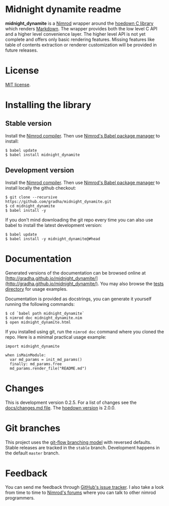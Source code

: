 Midnight dynamite readme
========================

**midnight_dynamite** is a [Nimrod](http://nimrod-lang.org) wrapper around the
[hoedown C library](https://github.com/hoedown/hoedown) which renders
[Markdown](http://daringfireball.net/projects/markdown/). The wrapper provides
both the low level C API and a higher level convenience layer. The higher level
API is not yet complete and offers only basic rendering features. Missing
features like table of contents extraction or renderer customization will be
provided in future releases.


License
=======

[MIT license](LICENSE.md).


Installing the library
======================

Stable version
--------------

Install the [Nimrod compiler](http://nimrod-lang.org/). Then use [Nimrod's
Babel package manager](https://github.com/nimrod-code/babel) to install:

    $ babel update
    $ babel install midnight_dynamite


Development version
-------------------

Install the [Nimrod compiler](http://nimrod-lang.org/). Then use [Nimrod's
Babel package manager](https://github.com/nimrod-code/babel) to install locally
the github checkout:

    $ git clone --recursive https://github.com/gradha/midnight_dynamite.git
    $ cd midnight_dynamite
    $ babel install -y

If you don't mind downloading the git repo every time you can also use babel to
install the latest development version:

    $ babel update
    $ babel install -y midnight_dynamite@#head


Documentation
=============

Generated versions of the documentation can be browsed online at
[http://gradha.github.io/midnight_dynamite/](http://gradha.github.io/midnight_dynamite/).
You may also browse the [tests directory](tests) for usage examples.

Documentation is provided as docstrings, you can generate it yourself running
the following commands:

    $ cd `babel path midnight_dynamite`
    $ nimrod doc midnight_dynamite.nim
    $ open midnight_dynamite.html

If you installed using git, run the ``nimrod doc`` command where you cloned the
repo. Here is a minimal practical usage example:

    import midnight_dynamite

    when isMainModule:
      var md_params = init_md_params()
      finally: md_params.free
      md_params.render_file("README.md")


Changes
=======

This is development version 0.2.5. For a list of changes see the
[docs/changes.md file](docs/changes.md). The [hoedown
version](https://github.com/hoedown/hoedown/releases) is 2.0.0.


Git branches
============

This project uses the [git-flow branching
model](https://github.com/nvie/gitflow) with reversed defaults. Stable releases
are tracked in the ``stable`` branch. Development happens in the default
``master`` branch.


Feedback
========

You can send me feedback through [GitHub's issue
tracker](https://github.com/gradha/midnight_dynamite/issues). I also take a
look from time to time to [Nimrod's forums](http://forum.nimrod-lang.org) where
you can talk to other nimrod programmers.
